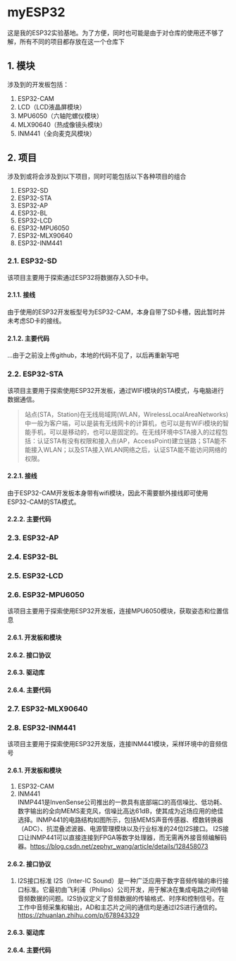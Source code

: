 # myESP32
这是我的ESP32实验基地。为了方便，同时也可能是由于对仓库的使用还不够了解，所有不同的项目都存放在这一个仓库下
## 1. 模块
涉及到的开发板包括：  
1. ESP32-CAM  
2. LCD（LCD液晶屏模块）  
3. MPU6050（六轴陀螺仪模块）  
4. MLX90640（热成像镜头模块）  
5. INM441（全向麦克风模块）  

## 2. 项目
涉及到或将会涉及到以下项目，同时可能包括以下各种项目的组合
1. ESP32-SD  
2. ESP32-STA   
3. ESP32-AP  
4. ESP32-BL  
5. ESP32-LCD  
6. ESP32-MPU6050  
7. ESP32-MLX90640  
8. ESP32-INM441  
   
### 2.1. ESP32-SD
该项目主要用于探索通过ESP32将数据存入SD卡中。  
#### 2.1.1. 接线  
由于使用的ESP32开发板型号为ESP32-CAM，本身自带了SD卡槽，因此暂时并未考虑SD卡的接线。
#### 2.1.2. 主要代码
...由于之前没上传github，本地的代码不见了，以后再重新写吧  

### 2.2. ESP32-STA
该项目主要用于探索使用ESP32开发板，通过WIFI模块的STA模式，与电脑进行数据通信。  
> 站点(STA，Station)在无线局域网(WLAN，WirelessLocalAreaNetworks)中一般为客户端，可以是装有无线网卡的计算机，也可以是有WiFi模块的智能手机，可以是移动的，也可以是固定的。在无线环境中STA接入的过程包括：认证STA有没有权限和接入点(AP，AccessPoint)建立链路；STA能不能接入WLAN；以及STA接入WLAN网络之后，认证STA能不能访问网络的权限。  
#### 2.2.1. 接线
由于ESP32-CAM开发板本身带有wifi模块，因此不需要额外接线即可使用ESP32-CAM的STA模式。  
#### 2.2.2. 主要代码

### 2.3. ESP32-AP

### 2.4. ESP32-BL  

### 2.5. ESP32-LCD  

### 2.6. ESP32-MPU6050  
该项目主要用于探索使用ESP32开发板，连接MPU6050模块，获取姿态和位置信息
#### 2.6.1. 开发板和模块

#### 2.6.2. 接口协议

#### 2.6.3. 驱动库

#### 2.6.4. 主要代码


### 2.7. ESP32-MLX90640  

### 2.8. ESP32-INM441  
该项目主要用于探索使用ESP32开发版，连接INM441模块，采样环境中的音频信号
#### 2.6.1. 开发板和模块
1. ESP32-CAM  
2. INM441  
   INMP441是InvenSense公司推出的一款具有底部端口的高信噪比、低功耗、数字输出的全向MEMS麦克风，信噪比高达61dB，使其成为近场应用的绝佳选择。INMP441的电路结构如图所示，包括MEMS声音传感器、模数转换器（ADC）、抗混叠滤波器、电源管理模块以及行业标准的24位I2S接口。 I2S接口让INMP441可以直接连接到FPGA等数字处理器，而无需再外接音频编解码器。https://blog.csdn.net/zephyr_wang/article/details/128458073
#### 2.6.2. 接口协议
1. I2S接口标准
   I2S（Inter-IC Sound）是一种广泛应用于数字音频传输的串行接口标准。它最初由飞利浦（Philips）公司开发，用于解决在集成电路之间传输音频数据的问题。I2S协议定义了音频数据的传输格式、时序和控制信号。在工作中音频采集和输出，AD和主芯片之间的通信均是通过I2S进行通信的。https://zhuanlan.zhihu.com/p/678943329  
#### 2.6.3. 驱动库

#### 2.6.4. 主要代码

